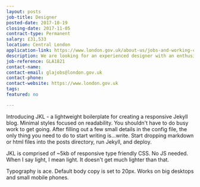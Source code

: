 ```yaml
---
layout: posts
job-title: Designer
posted-date: 2017-10-19
closing-date: 2017-11-05
contract-type: Permanent
salary: £31,533
location: Central London
application-link: https://www.london.gov.uk/about-us/jobs-and-working-city-hall/current-vacancies/gla1821-designer
description: We are looking for an experienced designer with an enthusiasm for London and a passion for all things creative. You’ll be joining a busy in-house design team at London’s City Hall, working across the Mayor of London and London Assembly brands. This is a varied and interesting role at the heart of our creative work.
job-reference: GLA1821
contact-name:
contact-email: glajobs@london.gov.uk
contact-phone:
contact-website: https://www.london.gov.uk
tags: 
featured: no

---
```


<p>
  Introducing JKL - a lightweight boilerplate for creating a responsive Jekyll blog. Minimal styles focused on readability.
  You shouldn't have to do busy work to get going. After filling out a few small details in the config file, the only thing you need
  to do to start writing is...write. Start dropping markdown or html files into the posts directory, run Jekyll, and deploy.
</p>
<p>
  JKL is comprised of ~5kb of responsive type friendly CSS. No JS needed. When I say light, I mean light.
  It doesn't get much lighter than that.
</p>
<p>
  Typography is ace.
  <!--http://en.wikipedia.org/wiki/Robert_Bringhurst-->
  Default body copy is set to 20px.
  <!--http://jxnblk.tumblr.com/post/41796724549/im-sick-of-your-tiny-tiny-type-->
  <!--https://twitter.com/jxnblk/status/281087996663582720-->
  Works on big desktops and small mobile phones.
</p>
